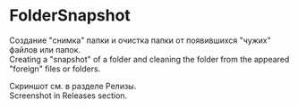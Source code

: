 # FolderSnapshot
Создание "снимка" папки и очистка папки от появившихся "чужих" файлов или папок.\
Creating a "snapshot" of a folder and cleaning the folder from the appeared "foreign" files or folders.

Скриншот см. в разделе Релизы.\
Screenshot in Releases section.
